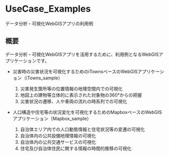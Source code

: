 # UseCase_Examples
データ分析・可視化WebGISアプリの利用例

## 概要
データ分析・可視化WebGISアプリを活用するために、利用例となるWebGISアプリケーションです。  


- 災害時の災害状況を可視化するためのiTownsベースのWebGISアプリケーション（iTowns_sample）
  1. 災害発生箇所等の位置情報の地理空間内での可視化
  1. 地図上の建物等立体的に表示された対象物の360°からの把握
  1. 災害状況の遷移、人や車両の流れの時系列での可視化

- 人口構造や住宅等の状況変化を可視化するためのMapboxベースのWebGISアプリケーション（Mapbox_sample）
  1. 自治体エリア内での人口動態情報と住宅状況等の変遷の可視化
  1. 自治体内の公共設備地理情報の可視化
  1. 自治体内の公共交通サービスの可視化
  1. 住宅及び自治体住民に関する情報の時間的推移の可視化

